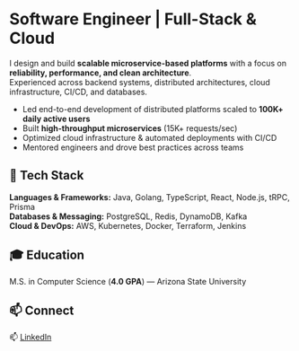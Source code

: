 # Software Engineer | Full-Stack & Cloud

I design and build **scalable microservice-based platforms** with a focus on **reliability, performance, and clean architecture**.  
Experienced across backend systems, distributed architectures, cloud infrastructure, CI/CD, and databases.

- Led end-to-end development of distributed platforms scaled to **100K+ daily active users**  
- Built **high-throughput microservices** (15K+ requests/sec)  
- Optimized cloud infrastructure & automated deployments with CI/CD  
- Mentored engineers and drove best practices across teams  

## 🔧 Tech Stack
**Languages & Frameworks:** Java, Golang, TypeScript, React, Node.js, tRPC, Prisma  
**Databases & Messaging:** PostgreSQL, Redis, DynamoDB, Kafka  
**Cloud & DevOps:** AWS, Kubernetes, Docker, Terraform, Jenkins  

## 🎓 Education
M.S. in Computer Science (**4.0 GPA**) — Arizona State University  

## 📫 Connect
📫 [LinkedIn](https://www.linkedin.com/in/monalisa-dokania/)
